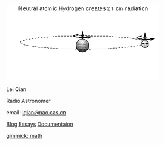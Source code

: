 ![](21cm.gif)

Lei Qian

Radio Astronomer

email: lqian@nao.cas.cn

[Blog](http://blog.sciencenet.cn/home.php?mod=space&uid=117333)  [Essays](essays.html) [Documentaion](documentation.md)





[gimmick: math]()

